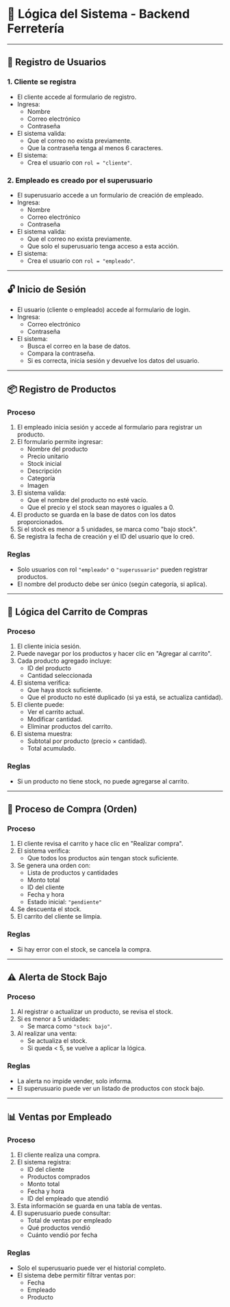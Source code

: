 # 🧠 Lógica del Sistema - Backend Ferretería

---

## 🔐 Registro de Usuarios

### 1. Cliente se registra
- El cliente accede al formulario de registro.
- Ingresa:
  - Nombre
  - Correo electrónico
  - Contraseña
- El sistema valida:
  - Que el correo no exista previamente.
  - Que la contraseña tenga al menos 6 caracteres.
- El sistema:
  - Crea el usuario con `rol = "cliente"`.

### 2. Empleado es creado por el superusuario
- El superusuario accede a un formulario de creación de empleado.
- Ingresa:
  - Nombre
  - Correo electrónico
  - Contraseña
- El sistema valida:
  - Que el correo no exista previamente.
  - Que solo el superusuario tenga acceso a esta acción.
- El sistema:
  - Crea el usuario con `rol = "empleado"`.

---

## 🔓 Inicio de Sesión

- El usuario (cliente o empleado) accede al formulario de login.
- Ingresa:
  - Correo electrónico
  - Contraseña
- El sistema:
  - Busca el correo en la base de datos.
  - Compara la contraseña.
  - Si es correcta, inicia sesión y devuelve los datos del usuario.

---

## 📦 Registro de Productos

### Proceso
1. El empleado inicia sesión y accede al formulario para registrar un producto.
2. El formulario permite ingresar:
   - Nombre del producto
   - Precio unitario
   - Stock inicial
   - Descripción
   - Categoría
   - Imagen
3. El sistema valida:
   - Que el nombre del producto no esté vacío.
   - Que el precio y el stock sean mayores o iguales a 0.
4. El producto se guarda en la base de datos con los datos proporcionados.
5. Si el stock es menor a 5 unidades, se marca como "bajo stock".
6. Se registra la fecha de creación y el ID del usuario que lo creó.

### Reglas
- Solo usuarios con rol `"empleado"` o `"superusuario"` pueden registrar productos.
- El nombre del producto debe ser único (según categoría, si aplica).

---

## 🛒 Lógica del Carrito de Compras

### Proceso
1. El cliente inicia sesión.
2. Puede navegar por los productos y hacer clic en "Agregar al carrito".
3. Cada producto agregado incluye:
   - ID del producto
   - Cantidad seleccionada
4. El sistema verifica:
   - Que haya stock suficiente.
   - Que el producto no esté duplicado (si ya está, se actualiza cantidad).
5. El cliente puede:
   - Ver el carrito actual.
   - Modificar cantidad.
   - Eliminar productos del carrito.
6. El sistema muestra:
   - Subtotal por producto (precio × cantidad).
   - Total acumulado.

### Reglas
- Si un producto no tiene stock, no puede agregarse al carrito.

---

## 🧾 Proceso de Compra (Orden)

### Proceso
1. El cliente revisa el carrito y hace clic en "Realizar compra".
2. El sistema verifica:
   - Que todos los productos aún tengan stock suficiente.
3. Se genera una orden con:
   - Lista de productos y cantidades
   - Monto total
   - ID del cliente
   - Fecha y hora
   - Estado inicial: `"pendiente"`
4. Se descuenta el stock.
5. El carrito del cliente se limpia.

### Reglas
- Si hay error con el stock, se cancela la compra.

---

## ⚠️ Alerta de Stock Bajo

### Proceso
1. Al registrar o actualizar un producto, se revisa el stock.
2. Si es menor a 5 unidades:
   - Se marca como `"stock bajo"`.
3. Al realizar una venta:
   - Se actualiza el stock.
   - Si queda < 5, se vuelve a aplicar la lógica.

### Reglas
- La alerta no impide vender, solo informa.
- El superusuario puede ver un listado de productos con stock bajo.

---

## 📊 Ventas por Empleado

### Proceso
1. El cliente realiza una compra.
2. El sistema registra:
   - ID del cliente
   - Productos comprados
   - Monto total
   - Fecha y hora
   - ID del empleado que atendió
3. Esta información se guarda en una tabla de ventas.
4. El superusuario puede consultar:
   - Total de ventas por empleado
   - Qué productos vendió
   - Cuánto vendió por fecha

### Reglas
- Solo el superusuario puede ver el historial completo.
- El sistema debe permitir filtrar ventas por:
   - Fecha
   - Empleado
   - Producto
